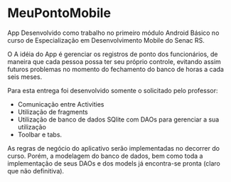 # MeuPontoMobile

App Desenvolvido como trabalho no primeiro módulo Android Básico no curso de Especialização em Desenvolvimento Mobile do Senac RS.

O A idéia do App é gerenciar os registros de ponto dos funcionários, de maneira que cada pessoa possa ter seu próprio controle, 
evitando assim futuros problemas no momento do fechamento do banco de horas a cada seis meses.

Para esta entrega foi desenvolvido somente o solicitado pelo professor:
- Comunicação entre Activities
- Utilização de fragments
- Utilização de banco de dados SQlite com DAOs para gerenciar a sua utilização
- Toolbar e tabs.

As regras de negócio do aplicativo serão implementadas no decorrer do curso. Porém, a modelagem do banco de dados, bem como
toda a implementação de seus DAOs e dos models já encontra-se pronta (claro que não definitiva).
